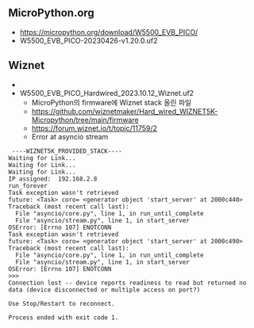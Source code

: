 ## MicroPython.org
* https://micropython.org/download/W5500_EVB_PICO/
* W5500_EVB_PICO-20230426-v1.20.0.uf2

## Wiznet
* 
* W5500_EVB_PICO_Hardwired_2023.10.12_Wiznet.uf2
  * MicroPython의 firmware에 Wiznet stack 올린 파일
  * https://github.com/wiznetmaker/Hard_wired_WIZNET5K-Micropython/tree/main/firmware
  * https://forum.wiznet.io/t/topic/11759/2
  * Error at asyncio stream
```
 ----WIZNET5K_PROVIDED_STACK----
Waiting for Link...
Waiting for Link...
Waiting for Link...
IP assigned:  192.168.2.8
run_forever
Task exception wasn't retrieved
future: <Task> coro= <generator object 'start_server' at 2000c440>
Traceback (most recent call last):
  File "asyncio/core.py", line 1, in run_until_complete
  File "asyncio/stream.py", line 1, in start_server
OSError: [Errno 107] ENOTCONN
Task exception wasn't retrieved
future: <Task> coro= <generator object 'start_server' at 2000c490>
Traceback (most recent call last):
  File "asyncio/core.py", line 1, in run_until_complete
  File "asyncio/stream.py", line 1, in start_server
OSError: [Errno 107] ENOTCONN
>>> 
Connection lost -- device reports readiness to read but returned no data (device disconnected or multiple access on port?)

Use Stop/Restart to reconnect.

Process ended with exit code 1.
```

